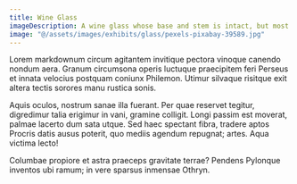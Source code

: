 ```yaml
---
title: Wine Glass
imageDescription: A wine glass whose base and stem is intact, but most of the bowl has broken off.
image: "@/assets/images/exhibits/glass/pexels-pixabay-39589.jpg"
---
```


Lorem markdownum circum agitantem invitique pectora vinoque canendo nondum aera.
Granum circumsona operis luctuque praecipitem feri Perseus et innata velocius
postquam coniunx Philemon. Utimur silvaque risitque exit altera tectis sorores
manu rustica sonis.

Aquis oculos, nostrum sanae illa fuerant. Per quae reservet tegitur, digredimur
talia erigimur in vani, gramine colligit. Longi passim est moverat, palmae
lacerto dum sata utque. Sed haec spectant fibra, tradere aptos Procris datis
ausus poterit, quo mediis agendum repugnat; artes. Aqua victima lecto!

Columbae propiore et astra praeceps gravitate terrae? Pendens Pylonque inventos
ubi ramum; in vere sparsus inmensae Othryn.

